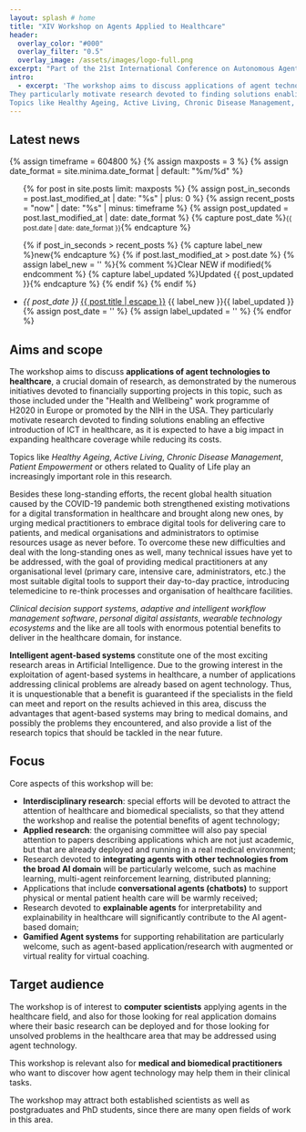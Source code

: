 ```yaml
---
layout: splash # home
title: "XIV Workshop on Agents Applied to Healthcare"
header:
  overlay_color: "#000"
  overlay_filter: "0.5"
  overlay_image: /assets/images/logo-full.png
excerpt: "Part of the 21st International Conference on Autonomous Agents and Multiagent Systems"
intro: 
  - excerpt: 'The workshop aims to discuss applications of agent technologies to healthcare, a crucial domain of research, as demonstrated by the numerous initiatives devoted to financially supporting projects in this topic, such as those included under the “Health and Wellbeing” work programme of H2020 in Europe or promoted by the NIH in the USA.
They particularly motivate research devoted to finding solutions enabling an effective introduction of ICT in healthcare, as it is expected to have a big impact in expanding healthcare coverage while reducing its costs.
Topics like Healthy Ageing, Active Living, Chronic Disease Management, Patient Empowerment or others related to Quality of Life play an increasingly important role in this research.'
---
```


## Latest news

{% assign timeframe = 604800 %}
{% assign maxposts = 3 %}
{% assign date_format = site.minima.date_format | default: "%m/%d" %}

<ul class="post-list text-muted list-unstyled">
{% for post in site.posts limit: maxposts %}
  {% assign post_in_seconds = post.last_modified_at | date: "%s" | plus: 0 %}
  {% assign recent_posts = "now" | date: "%s" | minus: timeframe %}
  {% assign post_updated = post.last_modified_at | date: date_format %}
  {% capture post_date %}<small>{{ post.date | date: date_format }}</small>{% endcapture %}

  {% if post_in_seconds > recent_posts %}
  {% capture label_new %}<span class="label label-primary">new</span>{% endcapture %}
    {% if post.last_modified_at > post.date %}
      {% assign label_new = '' %}{% comment %}Clear NEW if modified{% endcomment %}
      {% capture label_updated %}<span class="label label-info">Updated <span class="badge">{{ post_updated }}</span></span>{% endcapture %}
    {% endif %}
  {% endif %}
  <li>
    <em>{{ post_date }}</em>
      <a class="post-link" href="{{ post.url | relative_url }}">
        {{ post.title | escape }}</a> {{ label_new }}{{ label_updated }}
    
  </li>
  {% assign post_date = '' %}
  {% assign label_updated = '' %}
{% endfor %}
</ul>

## Aims and scope

The workshop aims to discuss **applications of agent technologies to healthcare**, 
a crucial domain of research, 
as demonstrated by the numerous initiatives devoted to financially supporting projects in this topic, 
such as those included under the "Health and Wellbeing" work programme of H2020 in Europe 
or promoted by the NIH in the USA.
They particularly motivate research devoted to finding solutions enabling an effective introduction of ICT in healthcare, 
as it is expected to have a big impact in expanding healthcare coverage while reducing its costs.

Topics like 
  *Healthy Ageing*, 
  *Active Living*, 
  *Chronic Disease Management*, 
  *Patient Empowerment* 
or others related to Quality of Life play an increasingly important role in this research.

Besides these long-standing efforts, 
the recent global health situation caused by the COVID-19 pandemic both 
  strengthened existing motivations for a digital transformation in healthcare 
  and brought along new ones, 
by urging medical practitioners to embrace digital tools for delivering care to patients, 
and medical organisations and administrators to optimise resources usage as never before.
To overcome these new difficulties and deal with the long-standing ones as well, 
many technical issues have yet to be addressed, 
with the goal of providing medical practitioners at any organisational level 
  (primary care, intensive care, administrators, etc.) 
the most suitable digital tools to support their day-to-day practice, 
introducing telemedicine to re-think processes and organisation of healthcare facilities.

*Clinical decision support systems*, 
*adaptive and intelligent workflow management software*, 
*personal digital assistants*, 
*wearable technology ecosystems* 
and the like are all tools with enormous potential benefits to deliver in the healthcare domain, for instance.

**Intelligent agent-based systems** constitute one of the most exciting research areas in Artificial Intelligence.
Due to the growing interest in the exploitation of agent-based systems in healthcare, 
a number of applications addressing clinical problems are already based on agent technology.
Thus, it is unquestionable that a benefit is guaranteed if the specialists in the field can meet and report on the results achieved in this area, 
discuss the advantages that agent-based systems may bring to medical domains, 
and possibly the problems they encountered, 
and also provide a list of the research topics that should be tackled in the near future.

## Focus

Core aspects of this workshop will be:

 - **Interdisciplinary research**: special efforts will be devoted to attract the attention of healthcare and biomedical specialists, 
so that they attend the workshop and realise the potential benefits of agent technology;
 - **Applied research**: the organising committee will also pay special attention to papers describing applications which are not just academic, 
but that are already deployed and running in a real medical environment;
 - Research devoted to **integrating agents with other technologies from the broad AI domain** will be particularly welcome, 
such as machine learning, multi-agent reinforcement learning, distributed planning;
 - Applications that include **conversational agents (chatbots)** to support physical or mental patient health care will be warmly received;
 - Research devoted to **explainable agents** for interpretability and explainability in healthcare will significantly contribute to the AI agent-based domain;
 - **Gamified Agent systems** for supporting rehabilitation are particularly welcome, 
such as agent-based application/research with augmented or virtual reality for virtual coaching.

## Target audience

The workshop is of interest to **computer scientists** applying agents in the healthcare field, 
and also for those looking for real application domains where their basic research can be deployed and for those looking for unsolved problems in the healthcare area that may be addressed using agent technology.

This workshop is relevant also for **medical and biomedical practitioners** who want to discover how agent technology may help them in their clinical tasks.

The workshop may attract both established scientists as well as postgraduates and PhD students, 
since there are many open fields of work in this area.
